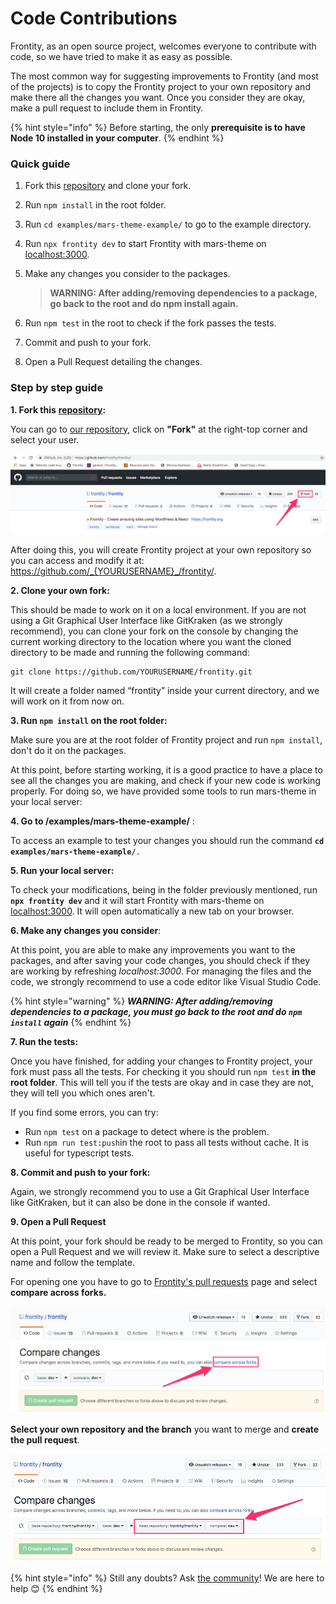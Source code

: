# Code Contributions

Frontity, as an open source project, welcomes everyone to contribute with code, so we have tried to make it as easy as possible.

The most common way for suggesting improvements to Frontity \(and most of the projects\) is to copy the Frontity project to your own repository and make there all the changes you want. Once you consider they are okay, make a pull request to include them in Frontity.

{% hint style="info" %}
Before starting, the only **prerequisite is to have Node 10 installed in your computer**.
{% endhint %}

### Quick guide

1. Fork this [repository](https://github.com/frontity/frontity) and clone your fork.
2. Run `npm install` in the root folder.
3. Run `cd examples/mars-theme-example/` to go to the example directory.
4. Run `npx frontity dev` to start Frontity with mars-theme on [localhost:3000](http://localhost:3000/).
5. Make any changes you consider to the packages.

   > **WARNING: After adding/removing dependencies to a package, go back to the root and do npm install again.**

6. Run `npm test` in the root to check if the fork passes the tests.
7. Commit and push to your fork.
8. Open a Pull Request detailing the changes.

### Step by step guide

**1. Fork this** [**repository**](https://github.com/frontity/frontity)**:**

You can go to [our repository](https://github.com/frontity/frontity/), click on **"Fork"** at the right-top corner and select your user.

![](../.gitbook/assets/frontity_frontity__-_frontity_-_create_amazing_sites_using_wordpress___react.png)

After doing this, you will create Frontity project at your own repository so you can access and modify it at: https://github.com/_{YOURUSERNAME}_/frontity/.

**2. Clone your own fork:**

This should be made to work on it on a local environment. If you are not using a Git Graphical User Interface like GitKraken \(as we strongly recommend\), you can clone your fork on the console by changing the current working directory to the location where you want the cloned directory to be made and running the following command:

```text
git clone https://github.com/YOURUSERNAME/frontity.git
```

It will create a folder named “frontity” inside your current directory, and we will work on it from now on.

**3. Run `npm install` on the root folder:**

Make sure you are at the root folder of Frontity project and run `npm install`, don't do it on the packages.

At this point, before starting working, it is a good practice to have a place to see all the changes you are making, and check if your new code is working properly. For doing so, we have provided some tools to run mars-theme in your local server: 

**4. Go to /examples/mars-theme-example/** :

To access an example to test your changes you should run the command **`cd examples/mars-theme-example/`**`.`

**5. Run your local server:**

To check your modifications, being in the folder previously mentioned, run **`npx frontity dev`** and it will start Frontity with mars-theme on [localhost:3000](http://localhost:3000/). It will open automatically a new tab on your browser.

**6. Make any changes you consider**:

At this point, you are able to make any improvements you want to the packages, and after saving your code changes, you should check if they are working by refreshing _localhost:3000_. For managing the files and the code, we strongly recommend to use a code editor like Visual Studio Code.

{% hint style="warning" %}
_**WARNING: After adding/removing dependencies to a package, you must go back to the root and do `npm install` again**_
{% endhint %}

**7. Run the tests:**

Once you have finished, for adding your changes to Frontity project, your fork must pass all the tests. For checking it you should run `npm test` **in the root folder**. This will tell you if the tests are okay and in case they are not, they will tell you which ones aren't.

If you find some errors, you can try:

* Run `npm test` on a package to detect where is the problem.
* Run `npm run test:push`in the root to pass all tests without cache. It is useful for typescript tests.

**8. Commit and push to your fork:**

Again, we strongly recommend you to use a Git Graphical User Interface like GitKraken, but it can also be done in the console if wanted.

**9. Open a Pull Request**

At this point, your fork should be ready to be merged to Frontity, so you can open a Pull Request and we will review it. Make sure to select a descriptive name and follow the template.

For opening one you have to go to [Frontity's pull requests](https://github.com/frontity/frontity/compare) page and select **compare across forks.**

![](../.gitbook/assets/compare_-_frontity_frontity.png)

**Select your own repository and the branch** you want to merge and **create the pull request**.

![](../.gitbook/assets/compare_-_frontity_frontity-2%20%281%29.png)



{% hint style="info" %}
Still any doubts? Ask [the community](https://community.frontity.org/)! We are here to help 😊
{% endhint %}



